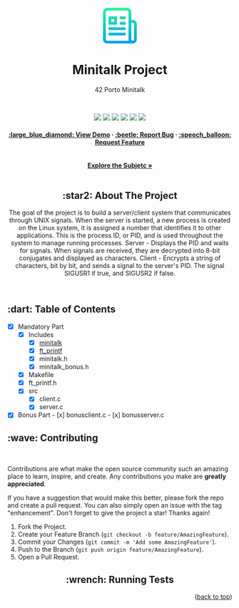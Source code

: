 <a name="readme-top"></a>
<div align="center">
  <!-- Logo -->
  <a href="https://github.com/knoxvillie/minitalk">
  <img src="images/logo.png" alt="Logo" width="80" height="80">
  </a>

  <!-- Project Name -->
  <h1>Minitalk Project</h1>

  <!-- Short Description -->
  <p>42 Porto Minitalk</p>
</br>

  <!-- Badges -->
  <p>
    <img src="https://img.shields.io/badge/score-125%20%2F%20100-success?style=for-the-badge" />
    <img src="https://img.shields.io/github/repo-size/knoxvillie/minitalk?style=for-the-badge&logo=github">
    <img src="https://img.shields.io/github/languages/count/knoxvillie/minitalk?style=for-the-badge&logo=" />
    <img src="https://img.shields.io/github/languages/top/knoxvillie/minitalk?style=for-the-badge" />
    <img src="https://img.shields.io/github/last-commit/knoxvillie/minitalk?style=for-the-badge" />
    <img src="https://img.shields.io/badge/NORMINETTE-3.3.51-blue?style=for-the-badge&logo=" />
  </p>

  <!-- Tree -->
<h4>
    <a href="https://github.com/knoxvillie/minitalk">:large_blue_diamond: View Demo</a>
  <span> · </span>
    <a href="https://github.com/knoxvillie/minitalk/issues">:beetle: Report Bug</a>
  <span> · </span>
    <a href="https://github.com/knoxvillie/minitalk/issues">:speech_balloon: Request Feature</a>
</h4>

  <!-- Subject -->
</br>
  <a href="subject.pdf"><strong>Explore the Subjetc »</strong></a>
</br>
</br>

  <h2>:star2: About The Project</h2>
  <p>
    The goal of the project is to build a server/client system that communicates through UNIX signals. When the server is started, a new process is created on the Linux system, it is assigned a number that identifies it to other applications. This is the process ID, or PID, and is used throughout the system to manage running processes.
    Server - Displays the PID and waits for signals. When signals are received, they are decrypted into 8-bit conjugates and displayed as characters.
    Client - Encrypts a string of characters, bit by bit, and sends a signal to the server's PID. The signal SIGUSR1 if true, and SIGUSR2 if false.
  </p>
</div>
</br>

<h2>:dart: Table of Contents</h2>

- [x] Mandatory Part
    - [x] Includes
        - [x] [minitalk](https://github.com/knoxvillie/minitalk)
        - [x] [ft_printf](https://github.com/knoxvillie/ft_printf)
        - [x] minitalk.h
        - [x] minitalk_bonus.h
    - [x] Makefile
    - [x] ft_printf.h
    - [x] src
        - [x] client.c
        - [x] server.c

- [x] Bonus Part
        - [x] bonusclient.c
        - [x] bonusserver.c

 <!-- Contributing -->
<h2>:wave: Contributing</h2>

</br>

Contributions are what make the open source community such an amazing place to learn, inspire, and create. Any contributions you make are **greatly appreciated**.

If you have a suggestion that would make this better, please fork the repo and create a pull request. You can also simply open an issue with the tag "enhancement".
Don't forget to give the project a star! Thanks again!

1. Fork the Project.
2. Create your Feature Branch (`git checkout -b feature/AmazingFeature`).
3. Commit your Changes (`git commit -m 'Add some AmazingFeature'`).
4. Push to the Branch (`git push origin feature/AmazingFeature`).
5. Open a Pull Request.


<h2 align="center">:wrench: Running Tests</h2>


<p align="right">(<a href="#readme-top">back to top</a>)</p>

